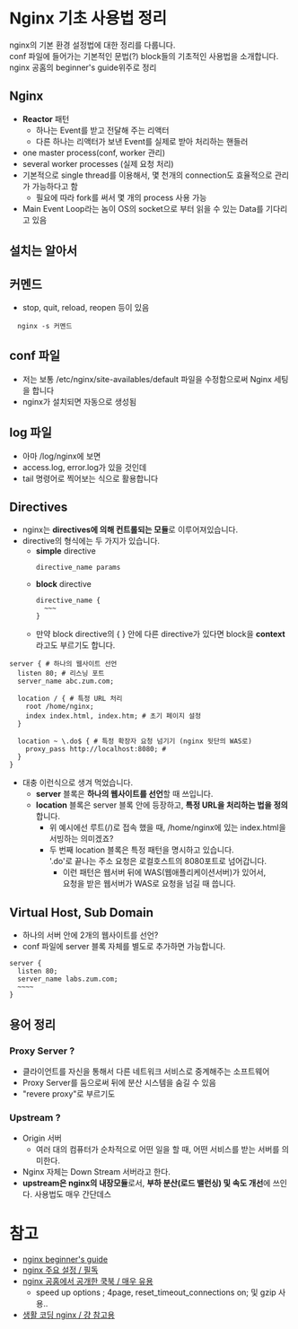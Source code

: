# Nginx 기초 사용법 정리
nginx의 기본 환경 설정법에 대한 정리를 다룹니다.  
conf 파일에 들어가는 기본적인 문법(?) block들의 기초적인 사용법을 소개합니다.  
nginx 공홈의 beginner's guide위주로 정리  

## Nginx
- **Reactor** 패턴
  - 하나는 Event를 받고 전달해 주는 리액터
  - 다른 하나는 리액터가 보낸 Event를 실제로 받아 처리하는 핸들러
- one master process(conf, worker 관리)
- several worker processes (실제 요청 처리)
- 기본적으로 single thread를 이용해서, 몇 천개의 connection도 효율적으로 관리가 가능하다고 함
  - 필요에 따라 fork를 써서 몇 개의 process 사용 가능
- Main Event Loop라는 놈이 OS의 socket으로 부터 읽을 수 있는 Data를 기다리고 있음

## 설치는 알아서

## 커멘드
- stop, quit, reload, reopen 등이 있음
```
  nginx -s 커멘드
```

## conf 파일
- 저는 보통 /etc/nginx/site-availables/default 파일을 수정함으로써 Nginx 세팅을 합니다
- nginx가 설치되면 자동으로 생성됨

## log 파일
- 아마 /log/nginx에 보면
- access.log, error.log가 있을 것인데
- tail 명령어로 찍어보는 식으로 활용합니다

## Directives
- nginx는 **directives에 의해 컨트롤되는 모듈**로 이루어져있습니다.
- directive의 형식에는 두 가지가 있습니다.
  - **simple** directive
    ```
    directive_name params
    ```
  - **block** directive
    ```
    directive_name {
      ~~~
    }
    ```
  - 만약 block directive의 { } 안에 다른 directive가 있다면 block을 **context**라고도 부르기도 합니다.
```
server { # 하나의 웹사이트 선언
  listen 80; # 리스닝 포트
  server_name abc.zum.com;
  
  location / { # 특정 URL 처리
    root /home/nginx; 
    index index.html, index.htm; # 초기 페이지 설정
  }
  
  location ~ \.do$ { # 특정 확장자 요청 넘기기 (nginx 뒷단의 WAS로)
    proxy_pass http://localhost:8080; # 
  }
}
```
- 대충 이런식으로 생겨 먹었습니다.
  - **server** 블록은 **하나의 웹사이트를 선언**할 때 쓰입니다.
  - **location** 블록은 server 블록 안에 등장하고, **특정 URL을 처리하는 법을 정의** 합니다.
    - 위 예시에선 루트(/)로 접속 했을 때, 
      /home/nginx에 있는 index.html을 서빙하는 의미겠죠?
    - 두 번째 location 블록은 특정 패턴을 명시하고 있습니다.  
      '.do'로 끝나는 주소 요청은 로컬호스트의 8080포트로 넘어갑니다.
      - 이런 패턴은 웹서버 뒤에 WAS(웹애플리케이션서버)가 있어서,  
        요청을 받은 웹서버가 WAS로 요청을 넘길 때 씁니다.

## Virtual Host, Sub Domain
- 하나의 서버 안에 2개의 웹사이트를 선언?
- conf 파일에 server 블록 자체를 별도로 추가하면 가능합니다. 
```
server {
  listen 80;
  server_name labs.zum.com;
  ~~~~
}
```

## 용어 정리

### Proxy Server ?
- 클라이언트를 자신을 통해서 다른 네트워크 서비스로 중계해주는 소프트웨어
- Proxy Server를 둠으로써 뒤에 분산 시스템을 숨길 수 있음
- "revere proxy"로 부르기도

### Upstream ?
- Origin 서버
  - 여러 대의 컴퓨터가 순차적으로 어떤 일을 할 때, 어떤 서비스를 받는 서버를 의미한다.
- Nginx 자체는 Down Stream 서버라고 한다.
- **upstream은 nginx의 내장모듈**로서, **부하 분산(로드 밸런싱) 및 속도 개선**에 쓰인다. 사용법도 매우 간단데스

# 참고
- [nginx beginner's guide](http://nginx.org/en/docs/beginners_guide.html)
- [nginx 주요 설정 / 필독](https://sarc.io/index.php/nginx/61-nginx-nginx-conf)
- [nginx 공홈에서 공개한 쿡북 / 매우 유용](https://www.nginx.com/resources/library/complete-nginx-cookbook/)
  - speed up options ; 4page, reset_timeout_connections on; 및 gzip 사용..
- [생활 코딩 nginx / 걍 참고용](https://opentutorials.org/module/384/3463)
